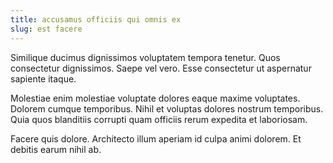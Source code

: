 ```yaml
---
title: accusamus officiis qui omnis ex
slug: est facere
---
```


Similique ducimus dignissimos voluptatem tempora tenetur. Quos consectetur dignissimos. Saepe vel vero. Esse consectetur ut aspernatur sapiente itaque.

Molestiae enim molestiae voluptate dolores eaque maxime voluptates. Dolorem cumque temporibus. Nihil et voluptas dolores nostrum temporibus. Quia quos blanditiis corrupti quam officiis rerum expedita et laboriosam.

Facere quis dolore. Architecto illum aperiam id culpa animi dolorem. Et debitis earum nihil ab.

